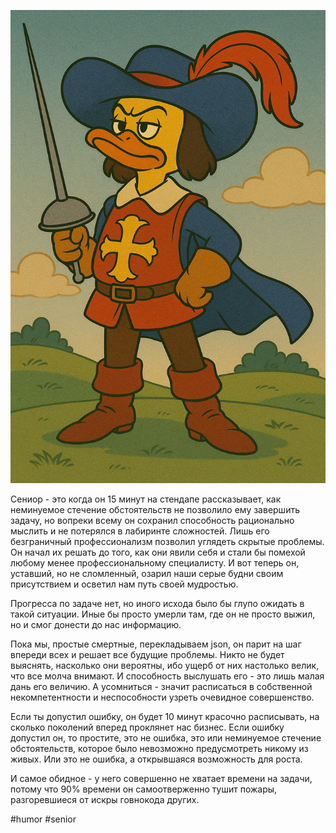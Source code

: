 ![alt text](<Сениор-это-когда.png>)  

Сениор - это когда он 15 минут на стендапе рассказывает, как неминуемое стечение обстоятельств не позволило ему завершить задачу, но вопреки всему он сохранил способность рационально мыслить и не потерялся в лабиринте сложностей. Лишь его безграничный профессионализм позволил углядеть скрытые проблемы. Он начал их решать до того, как они явили себя и стали бы помехой любому менее профессиональному специалисту. И вот теперь он, уставший, но не сломленный, озарил наши серые будни своим присутствием и осветил нам путь своей мудростью. 

Прогресса по задаче нет, но иного исхода было бы глупо ожидать в такой ситуации. Иные бы просто умерли там, где он не просто выжил, но и смог донести до нас информацию.

Пока мы, простые смертные, перекладываем json, он парит на шаг впереди всех и решает все будущие проблемы. Никто не будет выяснять, насколько они вероятны, ибо ущерб от них настолько велик, что все молча внимают. И способность выслушать его - это лишь малая дань его величию. А усомниться - значит расписаться в собственной некомпетентности и неспособности узреть очевидное совершенство.

Если ты допустил ошибку, он будет 10 минут красочно расписывать, на сколько поколений вперед проклянет нас бизнес. 
Если ошибку допустил он, то простите, это не ошибка, это или неминуемое стечение обстоятельств, которое было невозможно предусмотреть никому из живых. Или это не ошибка, а открывшаяся возможность для роста.

И самое обидное - у него совершенно не хватает времени на задачи, потому что 90% времени он самоотверженно тушит пожары, разгоревшиеся от искры говнокода других.

#humor #senior